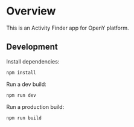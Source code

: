 # Overview

This is an Activity Finder app for OpenY platform.

## Development

Install dependencies:

```bash
npm install
```

Run a dev build:

```bash
npm run dev
```

Run a production build:

```bash
npm run build
```
